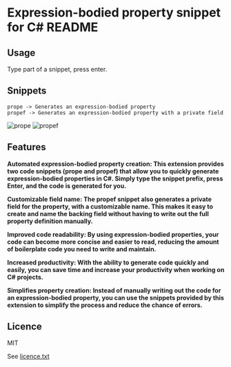 # Expression-bodied property snippet for C# README

## Usage

Type part of a snippet, press enter.

## Snippets

```
prope -> Generates an expression-bodied property
propef -> Generates an expression-bodied property with a private field
```

![prope](https://github.com/Navid-JL/expression-bodied-props/tree/main/feature-images/prope.gif)
![propef](https://github.com/Navid-JL/expression-bodied-props/tree/main/feature-images/propef.gif)

## Features

**Automated expression-bodied property creation: This extension provides two code snippets (prope and propef) that allow you to quickly generate expression-bodied properties in C#. Simply type the snippet prefix, press Enter, and the code is generated for you.**

**Customizable field name: The propef snippet also generates a private field for the property, with a customizable name. This makes it easy to create and name the backing field without having to write out the full property definition manually.**

**Improved code readability: By using expression-bodied properties, your code can become more concise and easier to read, reducing the amount of boilerplate code you need to write and maintain.**

**Increased productivity: With the ability to generate code quickly and easily, you can save time and increase your productivity when working on C# projects.**

**Simplifies property creation: Instead of manually writing out the code for an expression-bodied property, you can use the snippets provided by this extension to simplify the process and reduce the chance of errors.**

## Licence

MIT

See [licence.txt](https://github.com/Navid-JL/expression-bodied-props/blob/main/LICENSE)
